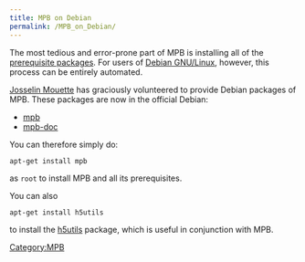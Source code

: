 ```yaml
---
title: MPB on Debian
permalink: /MPB_on_Debian/
---
```


The most tedious and error-prone part of MPB is installing all of the [prerequisite packages](/MPB_Installation "wikilink"). For users of [Debian GNU/Linux](http://www.debian.org/), however, this process can be entirely automated.

[Josselin Mouette](mailto:josselin.mouette@ens-lyon.org) has graciously volunteered to provide Debian packages of MPB. These packages are now in the official Debian:

-   [mpb](http://packages.debian.org/testing/science/mpb.html)
-   [mpb-doc](http://packages.debian.org/testing/doc/mpb-doc.html)

You can therefore simply do:

`apt-get install mpb`

as `root` to install MPB and all its prerequisites.

You can also

`apt-get install h5utils`

to install the [h5utils](/h5utils "wikilink") package, which is useful in conjunction with MPB.

[Category:MPB](/Category:MPB "wikilink")